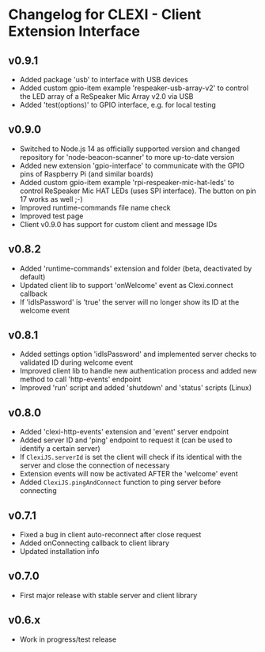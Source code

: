 # Changelog for CLEXI - Client Extension Interface

## v0.9.1
* Added package 'usb' to interface with USB devices
* Added custom gpio-item example 'respeaker-usb-array-v2' to control the LED array of a ReSpeaker Mic Array v2.0 via USB
* Added 'test(options)' to GPIO interface, e.g. for local testing

## v0.9.0
* Switched to Node.js 14 as officially supported version and changed repository for 'node-beacon-scanner' to more up-to-date version
* Added new extension 'gpio-interface' to communicate with the GPIO pins of Raspberry Pi (and similar boards)
* Added custom gpio-item example 'rpi-respeaker-mic-hat-leds' to control ReSpeaker Mic HAT LEDs (uses SPI interface). The button on pin 17 works as well ;-)
* Improved runtime-commands file name check
* Improved test page
* Client v0.9.0 has support for custom client and message IDs

## v0.8.2
* Added 'runtime-commands' extension and folder (beta, deactivated by default)
* Updated client lib to support 'onWelcome' event as Clexi.connect callback
* If 'idIsPassword' is 'true' the server will no longer show its ID at the welcome event

## v0.8.1
* Added settings option 'idIsPassword' and implemented server checks to validated ID during welcome event
* Improved client lib to handle new authentication process and added new method to call 'http-events' endpoint
* Improved 'run' script and added 'shutdown' and 'status' scripts (Linux)

## v0.8.0
* Added 'clexi-http-events' extension and 'event' server endpoint
* Added server ID and 'ping' endpoint to request it (can be used to identify a certain server)
* If `ClexiJS.serverId` is set the client will check if its identical with the server and close the connection of necessary
* Extension events will now be activated AFTER the 'welcome' event
* Added `ClexiJS.pingAndConnect` function to ping server before connecting

## v0.7.1
* Fixed a bug in client auto-reconnect after close request
* Added onConnecting callback to client library
* Updated installation info

## v0.7.0
* First major release with stable server and client library

## v0.6.x
* Work in progress/test release
